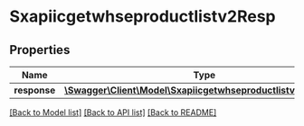 # Sxapiicgetwhseproductlistv2Resp

## Properties
Name | Type | Description | Notes
------------ | ------------- | ------------- | -------------
**response** | [**\Swagger\Client\Model\Sxapiicgetwhseproductlistv2Response**](Sxapiicgetwhseproductlistv2Response.md) |  | [optional] 

[[Back to Model list]](../README.md#documentation-for-models) [[Back to API list]](../README.md#documentation-for-api-endpoints) [[Back to README]](../README.md)


